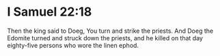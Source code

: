 # I Samuel 22:18

Then the king said to Doeg, You turn and strike the priests. And Doeg the Edomite turned and struck down the priests, and he killed on that day eighty-five persons who wore the linen ephod.
